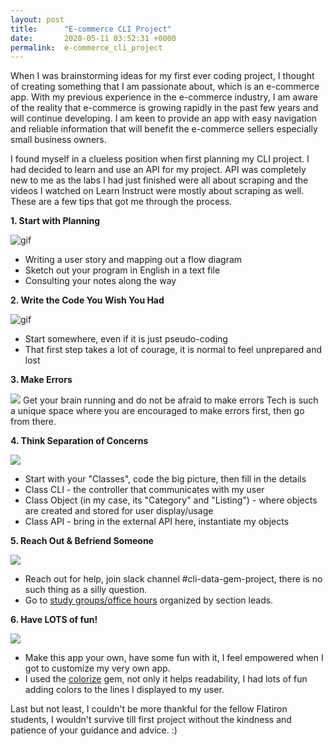 ```yaml
---
layout: post
title:      "E-commerce CLI Project"
date:       2020-05-11 03:52:31 +0000
permalink:  e-commerce_cli_project
---
```



When I was brainstorming ideas for my first ever coding project, I thought of creating something that I am passionate about, which is an e-commerce app. With my previous experience in the e-commerce industry, I am aware of the reality that e-commerce is growing rapidly in the past few years and will continue developing. I am keen to provide an app with easy navigation and reliable information that will benefit the e-commerce sellers especially small business owners.

I found myself in a clueless position when first planning my CLI project. I had decided to learn and use an API for my project. API was completely new to me as the labs I had just finished were all about scraping and the videos I watched on Learn Instruct were mostly about scraping as well. These are a few tips that got me through the process.

**1. Start with Planning**

![gif](https://lovelyweddingskc.com/wp-content/uploads/2019/10/Funny-Wedding-Planning-GIF.gif)
* Writing a user story and mapping out a flow diagram
* Sketch out your program in English in a text file
* Consulting your notes along the way



**2. Write the Code You Wish You Had**

![gif](https://media.giphy.com/media/mCRJDo24UvJMA/200.gif)
* Start somewhere, even if it is just pseudo-coding
* That first step takes a lot of courage, it is normal to feel unprepared and lost

**3. Make Errors**

![](https://pbs.twimg.com/profile_images/378800000248342720/dbbbc0880a91087cb2e4a5dda24b324b.jpeg)
Get your brain running and do not be afraid to make errors
Tech is such a unique space where you are encouraged to make errors first, then go from there.

**4. Think Separation of Concerns**

![](https://www.omnisend.com/blog/wp-content/uploads/2016/09/funny-gifs-3.gif)
* Start with your "Classes", code the big picture, then fill in the details
* Class CLI - the controller that communicates with my user
* Class Object (in my case, its "Category" and "Listing") - where objects are created and stored for user display/usage
* Class API - bring in the external API here, instantiate my objects

**5. Reach Out & Befriend Someone**

![](https://i.pinimg.com/originals/c5/66/f9/c566f94fb21b632c60592141f1ed09d2.gif)
* Reach out for help, join slack channel #cli-data-gem-project, there is no such thing as a silly question.
* Go to [study groups/office hours](http://learn.co/study-groups) organized by section leads.


**6. Have LOTS of fun!**

![](https://media.giphy.com/media/WAazKNEk4s0Ug/giphy.gif)
* Make this app your own, have some fun with it, I feel empowered when I got to customize my very own app.
* I used the [colorize](http://rubygems.org/gems/colorize/versions/0.8.1) gem, not only it helps readability, I had lots of fun adding colors to the lines I displayed to my user.

Last but not least, I couldn't be more thankful for the fellow Flatiron students, I wouldn't survive till first project without the kindness and patience of your guidance and advice. :)
